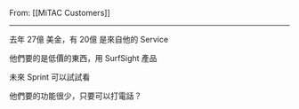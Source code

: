 From: [[MiTAC Customers]]

---

去年 27億 美金，有 20億 是來自他的 Service

他們要的是低價的東西，用 SurfSight 產品

未來 Sprint 可以試試看

他們要的功能很少，只要可以打電話？

